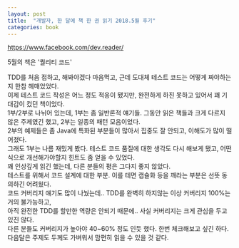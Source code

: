 ```yaml
---
layout: post
title:  "개발자, 한 달에 책 한 권 읽기 2018.5월 후기"
categories: book
---
```


https://www.facebook.com/dev.reader/  

5월의 책은 '퀄리티 코드'

TDD를 처음 접하고, 해봐야겠다 마음먹고, 근데 도대체 테스트 코드는 어떻게 짜야하는지 한참 헤매었었다.  
이제 테스트 코드 작성은 어느 정도 적응이 됐지만, 완전하게 하진 못하고 있어서 꽤 기대감이 컸던 책이었다.  
1부/2부로 나뉘어 있는데, 1부는 좀 일반론적 얘기들. 그동안 읽은 책들과 크게 다르지 않은 주제였긴 했고, 2부는 일종의 패턴 모음이었다.  
2부의 예제들은 좀 Java에 특화된 부분들이 많아서 집중도 잘 안되고, 이해도가 많이 떨어졌다.  
그래도 1부는 나름 재밌게 봤다. 테스트 코드 품질에 대한 생각도 다시 해보게 됐고, 어떤 식으로 개선해가야할지 힌트도 좀 얻을 수 있었다.  
꽤 인상깊게 읽긴 했는데, 다른 분들의 평은 그다지 좋지 않았다.  
테스트를 위해서 코드 설계에 대한 부분. 이를 테면 캡슐화 등을 깨라는 부분은 선뜻 동의하긴 어려웠다.  
코드 커버리지 얘기도 많이 나눴는데.. TDD를 완벽히 하지않는 이상 커버리지 100%는 거의 불가능하고,  
아직 완전한 TDD를 할만한 역량은 안되기 때문에.. 사실 커버리지는 크게 관심을 두고 있진 않다.  
다른 분들도 커버리지가 높아야 40~60% 정도 인듯 했다. 한번 체크해보고 싶긴 하다.  
다음달은 주제도 두께도 가벼워서 맘편히 읽을 수 있을 것 같다.
